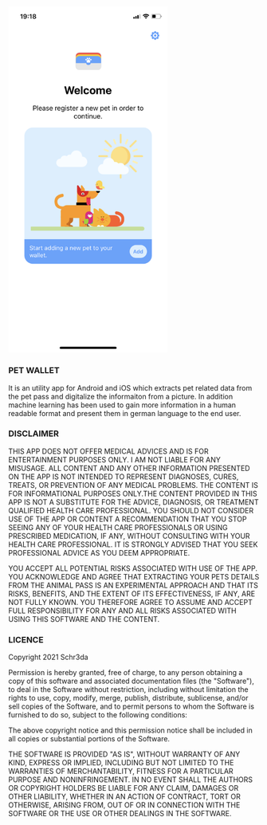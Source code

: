 
<img src="./pet-wallet.png" width="320">

### PET WALLET
It is an utility app for Android and iOS which extracts pet related data from the pet pass and digitalize the informaiton from a picture. In addition machine learning has been used to gain more information in a human readable format and present them in german language to the end user.

### DISCLAIMER
THIS APP DOES NOT OFFER MEDICAL ADVICES AND IS FOR ENTERTAINMENT PURPOSES ONLY. I AM NOT LIABLE FOR ANY MISUSAGE. ALL CONTENT AND ANY OTHER INFORMATION PRESENTED ON THE APP IS NOT INTENDED TO REPRESENT DIAGNOSES, CURES, TREATS, OR PREVENTION OF ANY MEDICAL PROBLEMS. THE CONTENT IS FOR INFORMATIONAL PURPOSES ONLY.THE CONTENT PROVIDED IN THIS APP IS NOT A SUBSTITUTE FOR THE ADVICE, DIAGNOSIS, OR TREATMENT QUALIFIED HEALTH CARE PROFESSIONAL. YOU SHOULD NOT CONSIDER USE OF THE APP OR CONTENT A RECOMMENDATION THAT YOU STOP SEEING ANY OF YOUR HEALTH CARE PROFESSIONALS OR USING PRESCRIBED MEDICATION, IF ANY, WITHOUT CONSULTING WITH YOUR HEALTH CARE PROFESSIONAL. IT IS STRONGLY ADVISED THAT YOU SEEK PROFESSIONAL ADVICE AS YOU DEEM APPROPRIATE.

YOU ACCEPT ALL POTENTIAL RISKS ASSOCIATED WITH USE OF THE APP. YOU ACKNOWLEDGE AND AGREE THAT EXTRACTING YOUR PETS DETAILS FROM THE ANIMAL PASS IS AN EXPERIMENTAL APPROACH AND THAT ITS RISKS, BENEFITS, AND THE EXTENT OF ITS EFFECTIVENESS, IF ANY, ARE NOT FULLY KNOWN. YOU THEREFORE AGREE TO ASSUME AND ACCEPT FULL RESPONSIBILITY FOR ANY AND ALL RISKS ASSOCIATED WITH USING THIS SOFTWARE AND THE CONTENT.

### LICENCE
Copyright 2021 Schr3da

Permission is hereby granted, free of charge, to any person obtaining a copy of this software and associated documentation files (the "Software"), to deal in the Software without restriction, including without limitation the rights to use, copy, modify, merge, publish, distribute, sublicense, and/or sell copies of the Software, and to permit persons to whom the Software is furnished to do so, subject to the following conditions:

The above copyright notice and this permission notice shall be included in all copies or substantial portions of the Software.

THE SOFTWARE IS PROVIDED "AS IS", WITHOUT WARRANTY OF ANY KIND, EXPRESS OR IMPLIED, INCLUDING BUT NOT LIMITED TO THE WARRANTIES OF MERCHANTABILITY, FITNESS FOR A PARTICULAR PURPOSE AND NONINFRINGEMENT. IN NO EVENT SHALL THE AUTHORS OR COPYRIGHT HOLDERS BE LIABLE FOR ANY CLAIM, DAMAGES OR OTHER LIABILITY, WHETHER IN AN ACTION OF CONTRACT, TORT OR OTHERWISE, ARISING FROM, OUT OF OR IN CONNECTION WITH THE SOFTWARE OR THE USE OR OTHER DEALINGS IN THE SOFTWARE.
